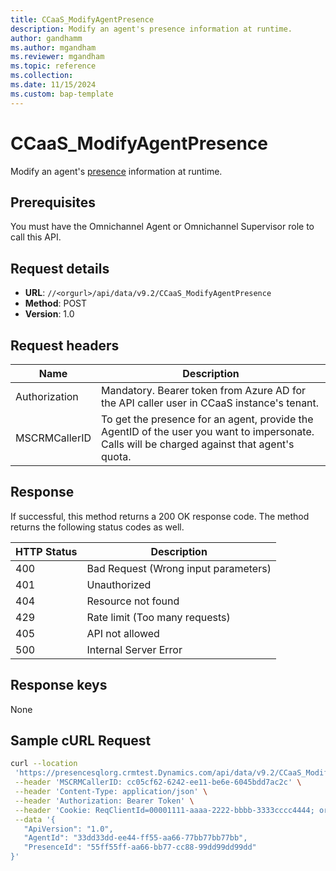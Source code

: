 ```yaml
---
title: CCaaS_ModifyAgentPresence
description: Modify an agent's presence information at runtime.
author: gandhamm
ms.author: mgandham
ms.reviewer: mgandham
ms.topic: reference 
ms.collection: 
ms.date: 11/15/2024
ms.custom: bap-template 
---
```



# CCaaS_ModifyAgentPresence

Modify an agent's [presence](/dynamics365/customer-service/use/oc-manage-presence-status?context=/dynamics365/contact-center/context/use-context) information at runtime.

## Prerequisites

You must have the Omnichannel Agent or Omnichannel Supervisor role to call this API.

## Request details
- **URL**: `//<orgurl>/api/data/v9.2/CCaaS_ModifyAgentPresence`
- **Method**: POST
- **Version**: 1.0

## Request headers

| Name           | Description                                                                                                      |
|-------------------|------------------------------------------------------------------------------------------------------------------|
| Authorization     | Mandatory. Bearer token from Azure AD for the API caller user in CCaaS instance's tenant.                        |
| MSCRMCallerID     | To get the presence for an agent, provide the AgentID of the user you want to impersonate. Calls will be charged against that agent's quota. |


## Response

If successful, this method returns a 200 OK response code. The method returns the following status codes as well.

| HTTP Status | Description                        |
|-------------|---------------------------------------|
| 400         | Bad Request (Wrong input parameters)  |
| 401         | Unauthorized                          |
| 404         | Resource not found                    |
| 429         | Rate limit (Too many requests)        |
| 405         | API not allowed                       |
| 500         | Internal Server Error                 |

## Response keys

None

## Sample cURL Request

```bash
curl --location 
 'https://presencesqlorg.crmtest.Dynamics.com/api/data/v9.2/CCaaS_ModifyAgentPresence' \
 --header 'MSCRMCallerID: cc05cf62-6242-ee11-be6e-6045bdd7ac2c' \
 --header 'Content-Type: application/json' \
 --header 'Authorization: Bearer Token' \
 --header 'Cookie: ReqClientId=00001111-aaaa-2222-bbbb-3333cccc4444; orgId=33dd33dd-ee44-ff55-aa66-77bb77bb77bb' \
 --data '{
   "ApiVersion": "1.0",
   "AgentId": "33dd33dd-ee44-ff55-aa66-77bb77bb77bb",
   "PresenceId": "55ff55ff-aa66-bb77-cc88-99dd99dd99dd"
}'
```